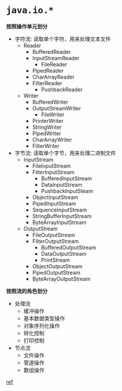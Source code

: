
# `java.io.*`

**按照操作单元划分**

* 字符流: 读取单个字符，用来处理文本文件
    * Reader
        * BufferedReader
        * InputStreamReader
            * FileReader
        * PipedReader
        * CharArrayReader
        * FilterReader
            * PushbackReader
    * Writer
        * BufferedWriter
        * OutputStreamWriter
            * FileWriter
        * PrinterWriter
        * StringWriter
        * PipedWriter
        * CharArrayWriter
        * FilterWriter
* 字节流: 读取单个字节，用来处理二进制文件
    * InputStream
        * FileInputStream
        * FilterInputStream
            * BufferedInputStream
            * DataInputStream
            * PushbackInputSteam
        * ObjectInputStream
        * PipedInputStream
        * SequenceInputStream
        * StringBufferInputStream
        * ByteArrayInputStream
    * OutputStream
        * FileOutputStream
        * FilterOutputStream
            * BufferedOutputStream
            * DataOutputStream
            * PrintStream
        * ObjectOutputStream
        * PipedOutputStream
        * ByteArrayOutputStream

**按照流的角色划分**

* 处理流
    * 缓冲操作
    * 基本数据类型操作
    * 对象序列化操作
    * 转化控制
    * 打印控制
* 节点流
    * 文件操作
    * 管道操作
    * 数组操作


[ref](https://docs.oracle.com/javase/8/docs/api/java/io/package-summary.html)
